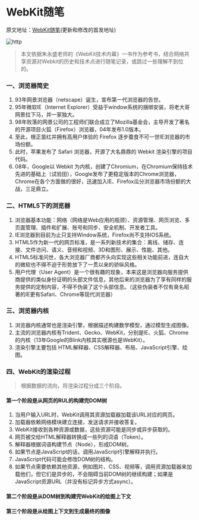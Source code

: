 # WebKit随笔
原文地址：[WebKit随笔](https://github.com/94dreamer/Note/blob/master/WebKit随笔)(更新和修改的首发地址)

![http](https://github.com/94dreamer/Note/blob/master/WebKit随笔/img/)

> 本文依据朱永盛老师的《WebKit技术内幕》一书作为参考书，结合网络共享资源对Webkit的历史和技术点进行随笔记录，或跳过一些理解不到位的。


### 一、浏览器简史
1. 93年网景浏览器（netscape）诞生，宣布第一代浏览器的告世。
2. 95年微软IE（Internet Explorer）受益于window系统的捆绑安装，将老大哥网景拉下马，并一家独大。
3. 98年败落的网景公司的工程师们联合成立了Mozilla基金会，主导开发了著名的开源项目火狐（Firefox）浏览器，04年发布1.0版本。
4. 至此，根正苗红并拥有高用户体验的 Firefox 逐步蚕食不可一世IE浏览器的市场份额。
5. 此时，苹果发布了 Safari 浏览器，开源了大名鼎鼎的 Webkit 渲染引擎的项目代码。
6. 08年，Google以 Webkit 为内核，创建了Chromium，在Chromium保持技术先进的基础上（试验田），Google发布了更稳定版本的Chrome浏览器，Chrome在各个方面做的很好，迅速加入IE、Firefox瓜分浏览器市场份额的大战，三足鼎立。

### 二、HTML5下的浏览器
1. 浏览器基本功能：网络（网络是Web应用的瓶颈）、资源管理、网页浏览、多页面管理、插件和扩展、账号和同步、安全机制、开发者工具。
2. IE浏览器到目前为止只支持Window系统，Firefox尚不支持IOS系统。
3. HTML5作为新一代的网页标准，是一系列新技术的集合：离线、储存、连接、文件访问、语义、音频和视频、3D和图形、展示、性能、其他。
4. HTML5标准问世，各大浏览器厂商都齐头向实现这些相关功能前进，连自大的微软也不得不迫于形势放下了一贯以来的骄纵风格。
5. 用户代理（User Agent）是一个很有趣的现象，本来这是浏览器向服务提供商提供的类似身份证明的头部文件信息，其他后来的浏览器为了享有同样的服务提供的定制内容，不得不伪装了这个头部信息。（这些伪装者不仅有臭名昭著的IE更有Safari、Chrome等现代浏览器）

### 三、浏览器内核
1. 浏览器内核通常也是渲染引擎，根据描述构建数学模型，通过模型生成图像。
2. 主流的浏览器内核有Trident、Gecko、WebKit，分别是IE、火狐、Chrome的内核（13年Google的Blink内核其实根源也是WebKit）。
3. 渲染引擎主要包括 HTML解释器、CSS解释器、布局、JavaScript引擎、绘图。

### 四、WebKit的渲染过程

>根据数据的流向，将渲染过程分成三个阶段。

#### 第一个阶段是从网页的RUL的构建完DOM树
1. 当用户输入URL时，WebKit调用其资源加载器加载该URL对应的网页。
2. 加载器依赖网络模块建立连接，发送请求并接收答复。
3. WebKit接收到各种资源或数据，这些资源可能是同步或异步获取的。
4. 网页被交给HTML解释器转换成一些列的词语（Token）。
5. 解释器根据词语构建节点（Node），形成DOM树。
6. 如果节点是JavaScript的话，调用JavaScript引擎解释并执行。
7. JavaScript代码可能会修改DOM树的结构。
8. 如果节点需要依赖其他资源，例如图片、CSS、视频等，调用资源加载器来加载他们，但它们是异步的，不会阻碍当前DOM树的继续构建；如果是JavaScript资源URL（并没有标记异步方式async）。

#### 第二个阶段是从DOM树到构建完WebKit的绘图上下文


#### 第三个阶段是从绘图上下文到生成最终的图像




